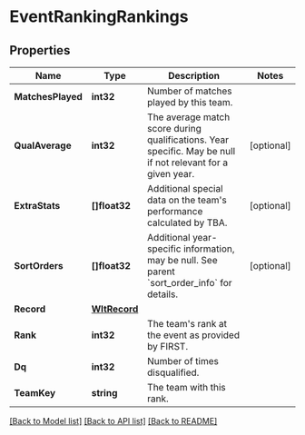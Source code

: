 # EventRankingRankings

## Properties
Name | Type | Description | Notes
------------ | ------------- | ------------- | -------------
**MatchesPlayed** | **int32** | Number of matches played by this team. | 
**QualAverage** | **int32** | The average match score during qualifications. Year specific. May be null if not relevant for a given year. | [optional] 
**ExtraStats** | **[]float32** | Additional special data on the team&#39;s performance calculated by TBA. | [optional] 
**SortOrders** | **[]float32** | Additional year-specific information, may be null. See parent &#x60;sort_order_info&#x60; for details. | [optional] 
**Record** | [**WltRecord**](WLT_Record.md) |  | 
**Rank** | **int32** | The team&#39;s rank at the event as provided by FIRST. | 
**Dq** | **int32** | Number of times disqualified. | 
**TeamKey** | **string** | The team with this rank. | 

[[Back to Model list]](../README.md#documentation-for-models) [[Back to API list]](../README.md#documentation-for-api-endpoints) [[Back to README]](../README.md)


